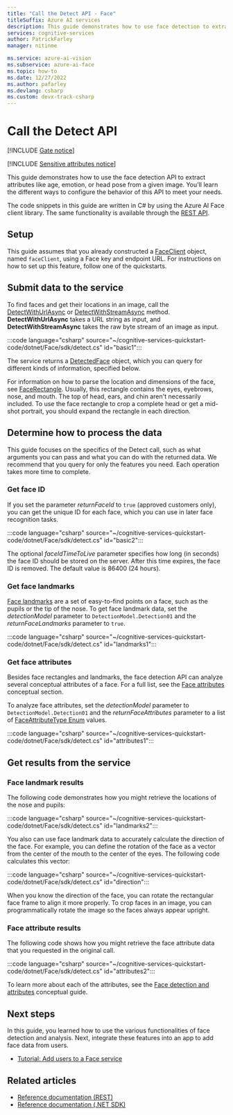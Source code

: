 ```yaml
---
title: "Call the Detect API - Face"
titleSuffix: Azure AI services
description: This guide demonstrates how to use face detection to extract attributes like age, emotion, or head pose from a given image.
services: cognitive-services
author: PatrickFarley
manager: nitinme

ms.service: azure-ai-vision
ms.subservice: azure-ai-face
ms.topic: how-to
ms.date: 12/27/2022
ms.author: pafarley
ms.devlang: csharp
ms.custom: devx-track-csharp
---
```


# Call the Detect API

[!INCLUDE [Gate notice](../includes/identity-gate-notice.md)]

[!INCLUDE [Sensitive attributes notice](../includes/identity-sensitive-attributes.md)]

This guide demonstrates how to use the face detection API to extract attributes like age, emotion, or head pose from a given image. You'll learn the different ways to configure the behavior of this API to meet your needs.

The code snippets in this guide are written in C# by using the Azure AI Face client library. The same functionality is available through the [REST API](https://westus.dev.cognitive.microsoft.com/docs/services/563879b61984550e40cbbe8d/operations/563879b61984550f30395236).


## Setup

This guide assumes that you already constructed a [FaceClient](/dotnet/api/microsoft.azure.cognitiveservices.vision.face.faceclient) object, named `faceClient`, using a Face key and endpoint URL. For instructions on how to set up this feature, follow one of the quickstarts.

## Submit data to the service

To find faces and get their locations in an image, call the [DetectWithUrlAsync](/dotnet/api/microsoft.azure.cognitiveservices.vision.face.faceoperationsextensions.detectwithurlasync) or [DetectWithStreamAsync](/dotnet/api/microsoft.azure.cognitiveservices.vision.face.faceoperationsextensions.detectwithstreamasync) method. **DetectWithUrlAsync** takes a URL string as input, and **DetectWithStreamAsync** takes the raw byte stream of an image as input.

:::code language="csharp" source="~/cognitive-services-quickstart-code/dotnet/Face/sdk/detect.cs" id="basic1":::

The service returns a [DetectedFace](/dotnet/api/microsoft.azure.cognitiveservices.vision.face.models.detectedface) object, which you can query for different kinds of information, specified below.

For information on how to parse the location and dimensions of the face, see [FaceRectangle](/dotnet/api/microsoft.azure.cognitiveservices.vision.face.models.facerectangle). Usually, this rectangle contains the eyes, eyebrows, nose, and mouth. The top of head, ears, and chin aren't necessarily included. To use the face rectangle to crop a complete head or get a mid-shot portrait, you should expand the rectangle in each direction.

## Determine how to process the data

This guide focuses on the specifics of the Detect call, such as what arguments you can pass and what you can do with the returned data. We recommend that you query for only the features you need. Each operation takes more time to complete.

### Get face ID

If you set the parameter _returnFaceId_ to `true` (approved customers only), you can get the unique ID for each face, which you can use in later face recognition tasks.

:::code language="csharp" source="~/cognitive-services-quickstart-code/dotnet/Face/sdk/detect.cs" id="basic2":::

The optional _faceIdTimeToLive_ parameter specifies how long (in seconds) the face ID should be stored on the server. After this time expires, the face ID is removed. The default value is 86400 (24 hours).

### Get face landmarks

[Face landmarks](../concept-face-detection.md#face-landmarks) are a set of easy-to-find points on a face, such as the pupils or the tip of the nose. To get face landmark data, set the _detectionModel_ parameter to `DetectionModel.Detection01` and the _returnFaceLandmarks_ parameter to `true`.

:::code language="csharp" source="~/cognitive-services-quickstart-code/dotnet/Face/sdk/detect.cs" id="landmarks1":::

### Get face attributes

Besides face rectangles and landmarks, the face detection API can analyze several conceptual attributes of a face. For a full list, see the [Face attributes](../concept-face-detection.md#attributes) conceptual section.

To analyze face attributes, set the _detectionModel_ parameter to `DetectionModel.Detection01` and the _returnFaceAttributes_ parameter to a list of [FaceAttributeType Enum](/dotnet/api/microsoft.azure.cognitiveservices.vision.face.models.faceattributetype) values.

:::code language="csharp" source="~/cognitive-services-quickstart-code/dotnet/Face/sdk/detect.cs" id="attributes1":::


## Get results from the service

### Face landmark results

The following code demonstrates how you might retrieve the locations of the nose and pupils:

:::code language="csharp" source="~/cognitive-services-quickstart-code/dotnet/Face/sdk/detect.cs" id="landmarks2":::

You also can use face landmark data to accurately calculate the direction of the face. For example, you can define the rotation of the face as a vector from the center of the mouth to the center of the eyes. The following code calculates this vector:

:::code language="csharp" source="~/cognitive-services-quickstart-code/dotnet/Face/sdk/detect.cs" id="direction":::

When you know the direction of the face, you can rotate the rectangular face frame to align it more properly. To crop faces in an image, you can programmatically rotate the image so the faces always appear upright.


### Face attribute results

The following code shows how you might retrieve the face attribute data that you requested in the original call.

:::code language="csharp" source="~/cognitive-services-quickstart-code/dotnet/Face/sdk/detect.cs" id="attributes2":::

To learn more about each of the attributes, see the [Face detection and attributes](../concept-face-detection.md) conceptual guide.

## Next steps

In this guide, you learned how to use the various functionalities of face detection and analysis. Next, integrate these features into an app to add face data from users.

- [Tutorial: Add users to a Face service](../enrollment-overview.md)

## Related articles

- [Reference documentation (REST)](https://westus.dev.cognitive.microsoft.com/docs/services/563879b61984550e40cbbe8d/operations/563879b61984550f30395236)
- [Reference documentation (.NET SDK)](/dotnet/api/overview/azure/cognitiveservices/face-readme)
